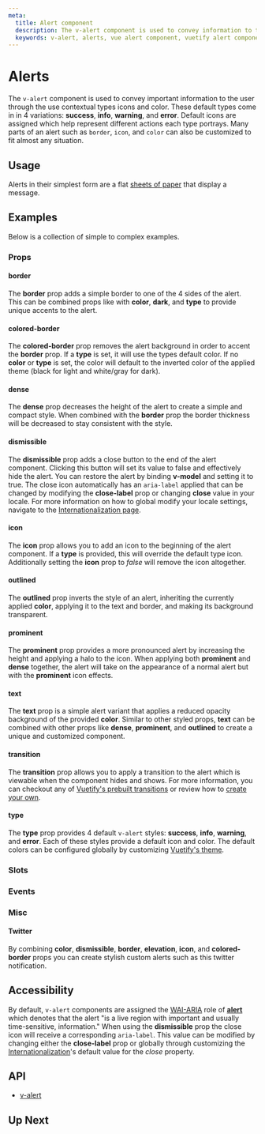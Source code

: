 ```yaml
---
meta:
  title: Alert component
  description: The v-alert component is used to convey information to the user. Designed to stand out, the alerts come in four contextual styles.
  keywords: v-alert, alerts, vue alert component, vuetify alert component
---
```


# Alerts
The `v-alert` component is used to convey important information to the user through the use contextual types icons and color. These default types come in in 4 variations: **success**, **info**, **warning**, and **error**. Default icons are assigned which help represent different actions each type portrays. Many parts of an alert such as `border`, `icon`, and `color` can also be customized to fit almost any situation.

<entry-ad />

## Usage
Alerts in their simplest form are a flat [sheets of paper](/components/sheets) that display a message.
<usage name="v-alert" />

## Examples
Below is a collection of simple to complex examples.

  ### Props

  #### border
  The **border** prop adds a simple border to one of the 4 sides of the alert. This can be combined props like with **color**, **dark**, and **type** to provide unique accents to the alert.
  <example file="v-alert/prop-border" />

  #### colored-border
  The **colored-border** prop removes the alert background in order to accent the **border** prop. If a **type** is set, it will use the types default color. If no **color** or **type** is set, the color will default to the inverted color of the applied theme (black for light and white/gray for dark).
  <example file="v-alert/prop-colored-border" />

  #### dense
  The **dense** prop decreases the height of the alert to create a simple and compact style. When combined with the **border** prop the border thickness will be decreased to stay consistent with the style.
  <example file="v-alert/prop-dense" />

  #### dismissible
  The **dismissible** prop adds a close button to the end of the alert component. Clicking this button will set its value to false and effectively hide the alert. You can restore the alert by binding **v-model** and setting it to true. The close icon automatically has an `aria-label` applied that can be changed by modifying the **close-label** prop or changing **close** value in your locale. For more information on how to global modify your locale settings, navigate to the [Internationalization page](/customization/internationalization).
  <example file="v-alert/prop-dismissible" />

  #### icon
  The **icon** prop allows you to add an icon to the beginning of the alert component. If a **type** is provided, this will override the default type icon. Additionally setting the **icon** prop to _false_ will remove the icon altogether.
  <example file="v-alert/prop-icon" />

  #### outlined
  The **outlined** prop inverts the style of an alert, inheriting the currently applied **color**, applying it to the text and border, and making its background transparent.
  <example file="v-alert/prop-outlined" />

  #### prominent
  The **prominent** prop provides a more pronounced alert by increasing the height and applying a halo to the icon. When applying both **prominent** and **dense** together, the alert will take on the appearance of a normal alert but with the **prominent** icon effects.
  <example file="v-alert/prop-prominent" />

  #### text
  The **text** prop is a simple alert variant that applies a reduced opacity background of the provided **color**. Similar to other styled props, **text** can be combined with other props like **dense**, **prominent**, and **outlined** to create a unique and customized component.
  <example file="v-alert/prop-text" />

  #### transition
  The **transition** prop allows you to apply a transition to the alert which is viewable when the component hides and shows. For more information, you can checkout any of [Vuetify's prebuilt transitions](/styles/transitions#motion) or review how to [create your own](/styles/transitions#create-your-own).
  <example file="v-alert/prop-transition" />

  #### type
  The **type** prop provides 4 default `v-alert` styles: **success**, **info**, **warning**, and **error**. Each of these styles provide a default icon and color. The default colors can be configured globally by customizing [Vuetify's theme](/customization/theme).
  <example file="v-alert/prop-type" />

  ### Slots

  ### Events

  ### Misc

  #### Twitter
  By combining **color**, **dismissible**, **border**, **elevation**, **icon**, and **colored-border** props you can create stylish custom alerts such as this twitter notification.
  <example file="v-alert/misc-twitter" />

## Accessibility
By default, `v-alert` components are assigned the [WAI-ARIA](https://www.w3.org/WAI/standards-guidelines/aria/) role of [**alert**](https://www.w3.org/TR/wai-aria/#alert) which denotes that the alert \"is a live region with important and usually time-sensitive, information.\" When using the **dismissible** prop the close icon will receive a corresponding `aria-label`. This value can be modified by changing either the **close-label** prop or globally through customizing the [Internationalization](/customization/internationalization)'s default value for the _close_ property.

## API
  - [v-alert](../../api/v-alert)

## Up Next
<up-next />

<vuetify-ad />

<contribute />
